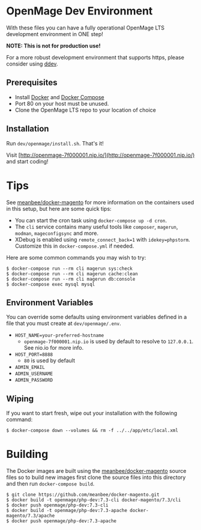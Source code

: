 OpenMage Dev Environment
===

With these files you can have a fully operational OpenMage LTS development environment in ONE step!

**NOTE: This is not for production use!**

For a more robust development environment that supports https, please consider using [ddev](https://ddev.readthedocs.io/en/stable/users/cli-usage/#magento-1-quickstart).

## Prerequisites

- Install [Docker](https://docs.docker.com/get-docker/) and [Docker Compose](https://docs.docker.com/compose/install/)
- Port 80 on your host must be unused.
- Clone the OpenMage LTS repo to your location of choice

## Installation

Run `dev/openmage/install.sh`. That's it!

Visit [http://openmage-7f000001.nip.io/](http://openmage-7f000001.nip.io/) and start coding!

Tips
===

See [meanbee/docker-magento](https://github.com/meanbee/docker-magento) for more information on the containers
used in this setup, but here are some quick tips:

- You can start the cron task using `docker-compose up -d cron`.
- The `cli` service contains many useful tools like `composer`, `magerun`, `modman`, `mageconfigsync` and more.
- XDebug is enabled using `remote_connect_back=1` with `idekey=phpstorm`. Customize this in `docker-compose.yml` if needed.

Here are some common commands you may wish to try:

```
$ docker-compose run --rm cli magerun sys:check
$ docker-compose run --rm cli magerun cache:clean
$ docker-compose run --rm cli magerun db:console
$ docker-compose exec mysql mysql
```

Environment Variables
---

You can override some defaults using environment variables defined in a file that you must create at `dev/openmage/.env`.

- `HOST_NAME=your-preferred-hostname`
  - `openmage-7f000001.nip.io` is used by default to resolve to `127.0.0.1`. See nio.io for more info.
- `HOST_PORT=8888`
   - `80` is used by default 
- `ADMIN_EMAIL`
- `ADMIN_USERNAME`
- `ADMIN_PASSWORD`

Wiping
---

If you want to start fresh, wipe out your installation with the following command:

```
$ docker-compose down --volumes && rm -f ../../app/etc/local.xml
```

Building
===

The Docker images are built using the [meanbee/docker-magento](https://github.com/meanbee/docker-magento) source files so to build new images first
clone the source files into this directory and then run `docker-compose build`. 

```
$ git clone https://github.com/meanbee/docker-magento.git
$ docker build -t openmage/php-dev:7.3-cli docker-magento/7.3/cli
$ docker push openmage/php-dev:7.3-cli
$ docker build -t openmage/php-dev:7.3-apache docker-magento/7.3/apache
$ docker push openmage/php-dev:7.3-apache
```
